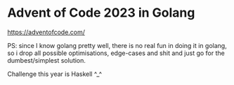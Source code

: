 # Advent of Code 2023 in Golang

https://adventofcode.com/

PS: since I know golang pretty well, there is no real fun in doing it in golang, so i drop all possible optimisations, edge-cases and shit 
and just go for the dumbest/simplest solution.

Challenge this year is Haskell ^_^